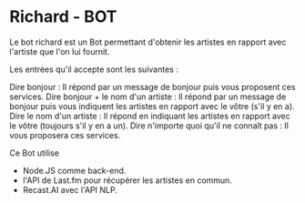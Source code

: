 # Richard - BOT

Le bot richard est un Bot permettant d'obtenir les artistes en rapport avec l'artiste que l'on lui fournit.

Les entrées qu'il accepte sont les suivantes : 

Dire bonjour : Il répond par un message de bonjour puis vous proposent ces services.
Dire bonjour + le nom d'un artiste : Il répond par un message de bonjour puis vous indiquent les artistes en rapport avec le vôtre (s'il y en a).
Dire le nom d'un artiste : Il répond en indiquant les artistes en rapport avec le vôtre (toujours s'il y en a un).
Dire n'importe quoi qu'il ne connaît pas : Il vous proposera ces services.

Ce Bot utilise
  - Node.JS comme back-end.
  - l'API de Last.fm pour récupérer les artistes en commun.
  - Recast.AI avec l'API NLP.
  
